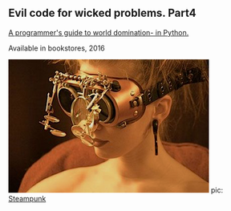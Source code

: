 ## Evil code for wicked problems. Part4 

[A programmer's guide to world domination- in Python.](tex/evil.pdf)

Available in bookstores, 2016

[![](tex/img/herGoggles.png)](tex/evil.pdf) pic: [Steampunk](https://www.steampunkgoggles.com/)
